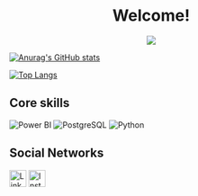 <h1 align="center">Welcome!</h1>

<p align="center">
  <img src="https://camo.githubusercontent.com/349e2104d6279fcebe8085e44705a49568717458d565ca08e6b57f51edcfea94/68747470733a2f2f692e696d6775722e636f6d2f6f625268524b662e676966"/>
</p>

[![Anurag's GitHub stats](https://github-readme-stats.vercel.app/api?username=f-campos&show_icons=true&theme=tokyonight)](https://github.com/anuraghazra/github-readme-stats)

[![Top Langs](https://github-readme-stats.vercel.app/api/top-langs/?username=f-campos&layout=compact&theme=tokyonight)](https://github.com/anuraghazra/github-readme-stats)

## Core skills
![Power BI](https://img.shields.io/badge/PowerBI-F2C811?style=for-the-badge&logo=Power%20BI&logoColor=white) ![PostgreSQL](https://img.shields.io/badge/PostgreSQL-316192?style=for-the-badge&logo=postgresql&logoColor=white) ![Python](https://img.shields.io/badge/Python-FFD43B?style=for-the-badge&logo=python&logoColor=blue)

## Social Networks
[<img src='https://img.shields.io/badge/LinkedIn-0077B5?style=for-the-badge&logo=linkedin&logoColor=white' alt='Linkedin' height='30'>](https://www.linkedin.com/in/fabianodecamposferraz/) [<img src='https://img.shields.io/badge/Instagram-E4405F?style=for-the-badge&logo=instagram&logoColor=white' alt='Instagram' height='30'>](https://www.instagram.com/fabianoferrazz/)
